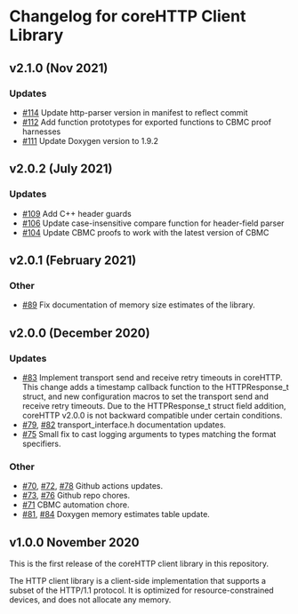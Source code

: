 # Changelog for coreHTTP Client Library

## v2.1.0 (Nov 2021)

### Updates

- [#114](https://github.com/FreeRTOS/coreHTTP/pull/114) Update http-parser version in manifest to reflect commit
- [#112](https://github.com/FreeRTOS/coreHTTP/pull/112) Add function prototypes for exported functions to CBMC proof harnesses
- [#111](https://github.com/FreeRTOS/coreHTTP/pull/111) Update Doxygen version to 1.9.2

## v2.0.2 (July 2021)

### Updates

- [#109](https://github.com/FreeRTOS/coreHTTP/pull/109) Add C++ header guards
- [#106](https://github.com/FreeRTOS/coreHTTP/pull/106) Update case-insensitive compare function for header-field parser
- [#104](https://github.com/FreeRTOS/coreHTTP/pull/104) Update CBMC proofs to work with the latest version of CBMC

## v2.0.1 (February 2021)

### Other

- [#89](https://github.com/FreeRTOS/coreHTTP/pull/89) Fix documentation of memory size estimates of the library.

## v2.0.0 (December 2020)

### Updates

 - [#83](https://github.com/FreeRTOS/coreHTTP/pull/83) Implement transport send and receive retry timeouts in coreHTTP. This change adds a timestamp callback function to the HTTPResponse_t struct, and new configuration macros to set the transport send and receive retry timeouts. Due to the HTTPResponse_t struct field addition, coreHTTP v2.0.0 is not backward compatible under certain conditions.
 - [#79](https://github.com/FreeRTOS/coreHTTP/pull/79), [#82](https://github.com/FreeRTOS/coreHTTP/pull/82) transport_interface.h documentation updates.
 - [#75](https://github.com/FreeRTOS/coreHTTP/pull/75) Small fix to cast logging arguments to types matching the format specifiers.

### Other
 - [#70](https://github.com/FreeRTOS/coreHTTP/pull/70), [#72](https://github.com/FreeRTOS/coreHTTP/pull/72), [#78](https://github.com/FreeRTOS/coreHTTP/pull/78) Github actions updates.
 - [#73](https://github.com/FreeRTOS/coreHTTP/pull/73), [#76](https://github.com/FreeRTOS/coreHTTP/pull/76) Github repo chores.
 - [#71](https://github.com/FreeRTOS/coreHTTP/pull/71) CBMC automation chore.
 - [#81](https://github.com/FreeRTOS/coreHTTP/pull/81), [#84](https://github.com/FreeRTOS/coreHTTP/pull/84) Doxygen memory estimates table update.

## v1.0.0 November 2020

This is the first release of the coreHTTP client library in this repository.

The HTTP client library is a client-side implementation that supports a subset
of the HTTP/1.1 protocol. It is optimized for resource-constrained devices, and
does not allocate any memory.
